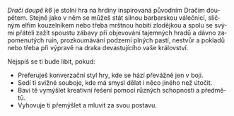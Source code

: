 *Dra&shy;čí dou&shy;pě k6* je stol&shy;ní hra na hr&shy;diny in&shy;spi&shy;ro&shy;vaná pů&shy;vod&shy;ním Dra&shy;čím dou&shy;pětem. Stej&shy;ně jako v&nbsp;něm se mů&shy;žeš stát sil&shy;nou bar&shy;bar&shy;skou vá&shy;leč&shy;ni&shy;cí, slič&shy;ným el&shy;fím kou&shy;zel&shy;ní&shy;kem ne&shy;bo tře&shy;ba mršt&shy;nou ho&shy;bi&shy;tí zlo&shy;děj&shy;kou a&nbsp;spo&shy;lu se svý&shy;mi přá&shy;te&shy;li za&shy;žít spou&shy;stu zá&shy;ba&shy;vy při ob&shy;je&shy;vo&shy;vá&shy;ní ta&shy;jem&shy;ných hra&shy;dů a&nbsp;dáv&shy;no za&shy;po&shy;me&shy;nu&shy;tých ru&shy;in, proz&shy;kou&shy;má&shy;vá&shy;ní pod&shy;ze&shy;mí pl&shy;ných pas&shy;tí, ne&shy;stvůr a&nbsp;pok&shy;la&shy;dů ne&shy;bo tře&shy;ba při vý&shy;pra&shy;vě na dra&shy;ka de&shy;vas&shy;tu&shy;jí&shy;cí&shy;ho va&shy;še krá&shy;lov&shy;ství.

Nej&shy;spíš se ti bu&shy;de lí&shy;bit, po&shy;kud:
- Pre&shy;fe&shy;ru&shy;ješ kon&shy;ver&shy;zač&shy;ní styl hry, kde se há&shy;zí pře&shy;váž&shy;ně jen v&nbsp;bo&shy;ji.
- Se&shy;dí ti sviž&shy;né sou&shy;bo&shy;je, kde má smy&shy;sl dě&shy;lat i&nbsp;ně&shy;co ji&shy;né&shy;ho než úto&shy;čit.
- Ba&shy;ví tě vy&shy;mý&shy;šlet kre&shy;a&shy;tiv&shy;ní ře&shy;še&shy;ní po&shy;mo&shy;cí růz&shy;ných schop&shy;nos&shy;tí a&nbsp;před&shy;mě&shy;tů.
- Vy&shy;ho&shy;vu&shy;je ti pře&shy;mýš&shy;let a&nbsp;mlu&shy;vit za svou pos&shy;ta&shy;vu.